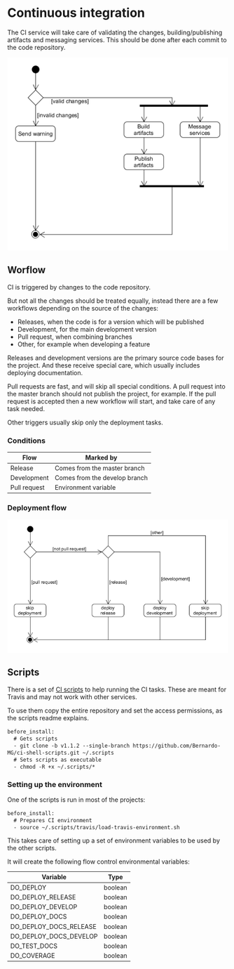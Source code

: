 # Continuous integration

The CI service will take care of validating the changes, building/publishing artifacts and messaging services. This should be done after each commit to the code repository.

![CI flow][ci_flow]

## Worflow

CI is triggered by changes to the code repository.

But not all the changes should be treated equally, instead there are a few workflows depending on the source of the changes:

- Releases, when the code is for a version which will be published
- Development, for the main development version
- Pull request, when combining branches
- Other, for example when developing a feature

Releases and development versions are the primary source code bases for the project. And these receive special care, which usually includes deploying documentation.

Pull requests are fast, and will skip all special conditions. A pull request into the master branch should not publish the project, for example. If the pull request is accepted then a new workflow will start, and take care of any task needed.

Other triggers usually skip only the deployment tasks.

### Conditions

Flow | Marked by
--- | ---
Release | Comes from the master branch
Development | Comes from the develop branch
Pull request | Environment variable

### Deployment flow

![Deployment flow][deployment_flow]

## Scripts

There is a set of [CI scripts][scripts_repo] to help running the CI tasks. These are meant for Travis and may not work with other services.

To use them copy the entire repository and set the access permissions, as the scripts readme explains.

```
before_install:
  # Gets scripts
  - git clone -b v1.1.2 --single-branch https://github.com/Bernardo-MG/ci-shell-scripts.git ~/.scripts
  # Sets scripts as executable
  - chmod -R +x ~/.scripts/*
```

### Setting up the environment

One of the scripts is run in most of the projects:

```
before_install:
  # Prepares CI environment
  - source ~/.scripts/travis/load-travis-environment.sh
```

This takes care of setting up a set of environment variables to be used by the other scripts.

It will create the following flow control environmental variables:

Variable | Type
--- | ---
DO\_DEPLOY | boolean
DO\_DEPLOY\_RELEASE | boolean
DO\_DEPLOY\_DEVELOP | boolean
DO\_DEPLOY\_DOCS | boolean
DO\_DEPLOY\_DOCS_RELEASE | boolean
DO\_DEPLOY\_DOCS_DEVELOP | boolean
DO\_TEST\_DOCS | boolean
DO\_COVERAGE | boolean

[ci_flow]: ../img/diagram/ci_general_activity.png
[deployment_flow]: ../img/diagram/ci_deployment_flow.png
[scripts_repo]: https://github.com/Bernardo-MG/ci-shell-scripts
